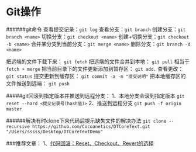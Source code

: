 # Git操作
######git命令
查看提交记录：`git log`
查看分支：`git branch`
创建分支：`git branch <name>`
切换分支：`git checkout <name>`
创建+切换分支：`git checkout -b <name>`
合并某分支到当前分支：`git merge <name>`
删除分支：`git branch -d <name>`

把远端的文件下载下来： `git fetch`
把远端的文件合并到本地： `git pull`  相当于`fetch + merge`
把当前目录下的文件更新添加到暂存区： `git add.`
查看更改： `git status`
提交更新到缓存区： `git commit -a -m "提交说明"`
把本地缓存区的文件推送到远端： `git push`

#####git回滚到指定版本并推送到远程分支：
1、本地分支会滚到指定版本
	`git reset --hard <提交记录号(hash值)>`
2、推送到远程分支
	`git push -f origin master`
	
######解决有时clone下来代码后提示缺失文件的解决办法
`git clone --recursive https://github.com/Cocoanetics/DTCoreText.git "/Users/sssss/Desktop/DTCoreTextDemo"`

###推荐文章：
1、[代码回滚：Reset、Checkout、Revert的选择](https://github.com/geeeeeeeeek/git-recipes/wiki/5.2-%E4%BB%A3%E7%A0%81%E5%9B%9E%E6%BB%9A%EF%BC%9AReset%E3%80%81Checkout%E3%80%81Revert%E7%9A%84%E9%80%89%E6%8B%A9)





